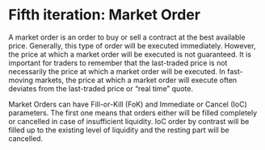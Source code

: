 Fifth iteration: Market Order
================================================================================

A market order is an order to buy or sell a contract at the best available price.  Generally,
this type of order will be executed immediately.  However, the price at which a market order
will be executed is not guaranteed.  It is important for traders to remember that the last-traded
price is not necessarily the price at which a market order will be executed.  In fast-moving
markets, the price at which a market order will execute often deviates from the last-traded
price or “real time” quote.

Market Orders can have Fill-or-Kill (FoK) and Immediate or Cancel (IoC) parameters.
The first one means that orders either will be filled completely or cancelled in case of
insufficient liquidity. IoC order by contrast will be filled up to the existing level of
liquidity and the resting part will be cancelled.
